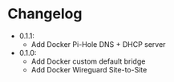 # Changelog

- 0.1.1:
  - Add Docker Pi-Hole DNS + DHCP server
- 0.1.0:
  - Add Docker custom default bridge 
  - Add Docker Wireguard Site-to-Site
